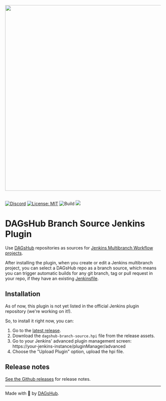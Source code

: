 <div align="center">
  <a href="https://dagshub.com"><img src="https://raw.githubusercontent.com/DAGsHub/client/master/dagshub_github.png" width=600 alt=""/></a><br><br>
</div>

[![Discord](https://img.shields.io/discord/698874030052212737)](https://discord.com/invite/9gU36Y6)
[![License: MIT](https://img.shields.io/badge/License-MIT-yellow.svg)](https://opensource.org/licenses/MIT)
![Build](https://github.com/dagshub/dagshub-branch-source-plugin/actions/workflows/build-and-upload-artifact.yml/badge.svg)
<a href="https://twitter.com/TheRealDAGsHub" title="DAGsHub on Twitter"><img src="https://img.shields.io/twitter/follow/TheRealDAGsHub.svg?style=social"></a>

# DAGsHub Branch Source Jenkins Plugin

Use <a href="https://dagshub.com">DAGsHub</a> repositories as sources for
<a href="https://www.jenkins.io/doc/book/pipeline/multibranch/">Jenkins Multibranch Workflow projects</a>.

After installing the plugin, when you create or edit a Jenkins multibranch project, you can select a 
DAGsHub repo as a branch source, which means you can trigger automatic builds for any git branch, tag 
or pull request in your repo, if they have an existing 
[Jenkinsfile](jenkins.io/doc/book/pipeline/jenkinsfile/).

## Installation
As of now, this plugin is not yet listed in the official Jenkins plugin repository (we're working on it!).

So, to install it right now, you can: 
1. Go to the [latest release](https://github.com/dagshub/dagshub-branch-source-plugin/releases).
1. Download the `dagshub-branch-source.hpi` file from the release assets.
1. Go to your Jenkins' advanced plugin management screen:  
   https://your-jenkins-instance/pluginManager/advanced 
1. Choose the "Upload Plugin" option, upload the hpi file.

## Release notes
[See the Github releases](https://github.com/dagshub/dagshub-branch-source-plugin/releases) for release notes.

---

Made with 🐶 by [DAGsHub](https://dagshub.com/).
